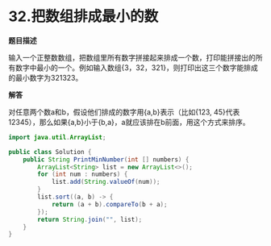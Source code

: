 # 32.把数组排成最小的数

**题目描述**

输入一个正整数数组，把数组里所有数字拼接起来排成一个数，打印能拼接出的所有数字中最小的一个。例如输入数组{3，32，321}，则打印出这三个数字能排成的最小数字为321323。

**解答**

对任意两个数a和b，假设他们排成的数字用{a,b}表示（比如{123, 45}代表12345），那么如果{a,b}小于{b,a}，a就应该排在b前面，用这个方式来排序。

```java
import java.util.ArrayList;

public class Solution {
    public String PrintMinNumber(int [] numbers) {
        ArrayList<String> list = new ArrayList<>();
        for (int num : numbers) {
            list.add(String.valueOf(num));
        }
        list.sort((a, b) -> {
            return (a + b).compareTo(b + a);
        });
        return String.join("", list);
    }
}
```